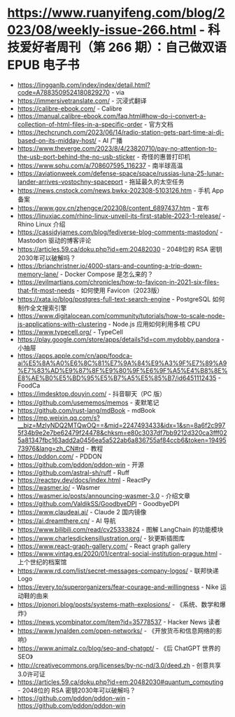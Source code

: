 # https://www.ruanyifeng.com/blog/2023/08/weekly-issue-266.html - 科技爱好者周刊（第 266 期）：自己做双语 EPUB 电子书

- https://lingganlb.com/index/index/detail.html?code=A7883509524180829270 - via
- https://immersivetranslate.com/ - 沉浸式翻译
- https://calibre-ebook.com/ - Calibre
- https://manual.calibre-ebook.com/faq.html#how-do-i-convert-a-collection-of-html-files-in-a-specific-order - 官方文档
- https://techcrunch.com/2023/06/14/radio-station-gets-part-time-ai-dj-based-on-its-midday-host/ - AI 广播
- https://www.theverge.com/2023/8/4/23820710/pay-no-attention-to-the-usb-port-behind-the-no-usb-sticker - 奇怪的惠普打印机
- https://www.sohu.com/a/708607595_116237 - 南半球高温
- https://aviationweek.com/defense-space/space/russias-luna-25-lunar-lander-arrives-vostochny-spaceport - 拖延最久的太空任务
- https://news.cnstock.com/news,bwkx-202308-5103126.htm - 手机 App 备案
- https://www.gov.cn/zhengce/202308/content_6897437.htm - 宣布
- https://linuxiac.com/rhino-linux-unveil-its-first-stable-2023-1-release/ - Rhino Linux 介绍
- https://cassidyjames.com/blog/fediverse-blog-comments-mastodon/ - Mastodon 驱动的博客评论
- https://articles.59.ca/doku.php?id=em:20482030 - 2048位的 RSA 密钥2030年可以破解吗？
- https://brianchristner.io/4000-stars-and-counting-a-trip-down-memory-lane/ - Docker Compose 是怎么来的？
- https://evilmartians.com/chronicles/how-to-favicon-in-2021-six-files-that-fit-most-needs - 如何使用 Favicon（2023版）
- https://xata.io/blog/postgres-full-text-search-engine - PostgreSQL 如何制作全文搜索引擎
- https://www.digitalocean.com/community/tutorials/how-to-scale-node-js-applications-with-clustering - Node.js 应用如何利用多核 CPU
- https://www.typecell.org/ - TypeCell
- https://play.google.com/store/apps/details?id=com.mydobby.pandora - 小抽屉
- https://apps.apple.com/cn/app/foodca-ai%E5%8A%A0%E6%8C%81%E7%9A%84%E9%A3%9F%E7%89%A9%E7%83%AD%E9%87%8F%E9%80%9F%E6%9F%A5%E4%B8%8E%E8%AE%B0%E5%BD%95%E5%B7%A5%E5%85%B7/id6451112435 - FoodCa
- https://imdesktop.douyin.com/ - 抖音聊天（PC 版）
- https://github.com/usememos/memos - 麦默笔记
- https://github.com/rust-lang/mdBook - mdBook
- https://mp.weixin.qq.com/s?__biz=MzIyNDQ2MTQwOQ==&mid=2247493433&idx=1&sn=8a6f2c9975f34b9e2e7be62479f24478&chksm=e80c3037df7bb9212d320ca3fff025a81347fbc163add2a0456ea5a522ab6a836755af84ccb6&token=1949573976&lang=zh_CN#rd - 教程
- https://pddon.com/ - PDDON
- https://github.com/pddon/pddon-win - 开源
- https://github.com/astral-sh/ruff - Ruff
- https://reactpy.dev/docs/index.html - ReactPy
- https://wasmer.io/ - Wasmer
- https://wasmer.io/posts/announcing-wasmer-3.0 - 介绍文章
- https://github.com/ValdikSS/GoodbyeDPI - GoodbyeDPI
- https://www.claudeai.ai/ - Claude 2 国内镜像
- https://ai.dreamthere.cn/ - AI 导航
- https://www.bilibili.com/read/cv25333824 - 图解 LangChain 的功能模块
- https://www.charlesdickensillustration.org/ - 狄更斯插图库
- https://www.react-graph-gallery.com/ - React graph gallery
- https://www.vintag.es/2020/01/central-social-institution-prague.html - 上个世纪的档案馆
- https://www.rd.com/list/secret-messages-company-logos/ - 联邦快递 Logo
- https://every.to/superorganizers/fear-courage-and-willingness - Nike 运动鞋的由来
- https://pjonori.blog/posts/systems-math-explosions/ - 《系统、数学和爆炸》
- https://news.ycombinator.com/item?id=35778537 - Hacker News 读者
- https://www.lynalden.com/open-networks/ - 《开放货币和信息网络的影响》
- https://www.animalz.co/blog/seo-and-chatgpt/ - 《后 ChatGPT 世界的 SEO》
- http://creativecommons.org/licenses/by-nc-nd/3.0/deed.zh - 创意共享3.0许可证
- https://articles.59.ca/doku.php?id=em:20482030#quantum_computing - 2048位的 RSA 密钥2030年可以破解吗？
- https://github.com/pddon/pddon-win - https://github.com/pddon/pddon-win